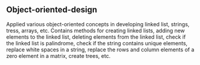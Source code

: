 ## Object-oriented-design

Applied various object-oriented concepts in developing linked list, strings, tress, arrays, etc. Contains methods for creating linked lists, adding new elements to the linked list, deleting elements from the linked list, check if the linked list is palindrome, check if the string contains unique elements, replace white spaces in a string, replace the rows and column elements of a zero element in a matrix, create trees, etc.
